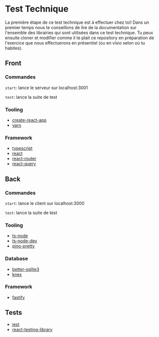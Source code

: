 # Test Technique

La première étape de ce test technique est à effectuer chez toi! Dans un premier temps nous te conseillons de lire de la documentation sur l'ensemble des librairies qui sont utilisées dans ce test technique. Tu peux ensuite cloner et modifier comme il te plait ce repository en préparation de l'exercice que nous effectuerons en présentiel (ou en visio selon où tu habites). 

## Front

### Commandes

`start`: lance le serveur sur localhost:3001

`test`: lance la suite de test

### Tooling

- [create-react-app](https://create-react-app.dev/docs/getting-started)
- [yarn](https://yarnpkg.com/)
### Framework

- [typescript](https://www.typescriptlang.org/docs/)
- [react](https://fr.reactjs.org/docs/getting-started.html)
- [react-router](https://reactrouter.com/docs/en/v6/getting-started/overview)
- [react-query](https://react-query.tanstack.com/overview)
## Back

### Commandes

`start`: lance le client sur localhost:3000

`test`: lance la suite de test
### Tooling

- [ts-node](https://www.npmjs.com/package/ts-node)
- [ts-node-dev](https://www.npmjs.com/package/ts-node-dev)
- [pino-pretty](https://github.com/pinojs/pino-pretty)
### Database

- [better-sqlite3](https://www.npmjs.com/package/better-sqlite3)
- [knex](https://knexjs.org/)

### Framework

- [fastify](https://www.fastify.io/)


## Tests 

- [jest](https://jestjs.io/fr/)
- [react-testing-library](https://testing-library.com/docs/react-testing-library/intro/)
